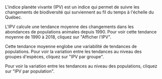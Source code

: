L'indice planète vivante (IPV) est un indice qui permet de suivre les changements de biodiversité qui surviennent au fil du temps à l'échelle du Québec.

L'IPV calcule une tendance moyenne des changements dans les abondances de populations animales depuis 1990\. Pour voir cette tendance moyenne de 1990 à 2018, cliquez sur "Afficher l'IPV".

Cette tendance moyenne englobe une variabilité de tendances de populations. Pour voir la variation entre les tendances au niveau des groupes d'espèces, cliquez sur "IPV par groupe".

Pour voir la variation entre les tendances au niveau des populations, cliquez sur "IPV par population".
